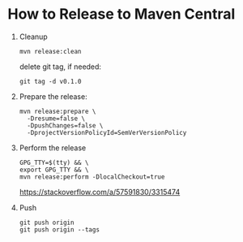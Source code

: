 # How to Release to Maven Central

1. Cleanup

    ```shell
    mvn release:clean
    ```
   delete git tag, if needed:
    ```shell
    git tag -d v0.1.0
    ```

2. Prepare the release:
    ```shell
    mvn release:prepare \
      -Dresume=false \
      -DpushChanges=false \
      -DprojectVersionPolicyId=SemVerVersionPolicy
    ```

3. Perform the release

    ```shell
    GPG_TTY=$(tty) && \
    export GPG_TTY && \
    mvn release:perform -DlocalCheckout=true
    ```
   https://stackoverflow.com/a/57591830/3315474

4. Push

    ```shell
    git push origin 
    git push origin --tags
    ```
